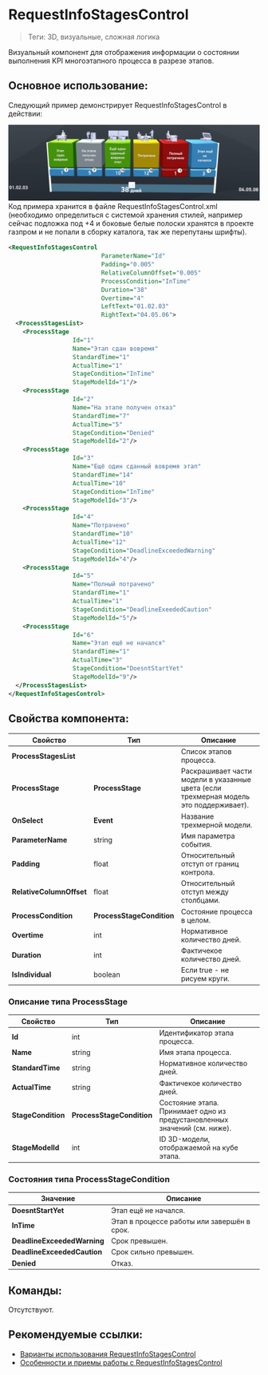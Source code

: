 # RequestInfoStagesControl
> Теги: 3D, визуальные, сложная логика 

Визуальный компонент для отображения информации о состоянии выполнения KPI многоэтапного процесса в разрезе этапов.  

## Основное использование:

Следующий пример демонстрирует RequestInfoStagesControl в действии:

![RequestInfoStagesControl](.screenshots/RequestInfoStagesControl.png)Код примера хранится в файле RequestInfoStagesControl.xml (необходимо определиться с системой хранения стилей, например сейчас подложка под +4 и боковые белые полоски хранятся в проекте газпром и не попали в сборку каталога, так же перепутаны шрифты).

```xml
<RequestInfoStagesControl
                          ParameterName="Id"
                          Padding="0.005"
                          RelativeColumnOffset="0.005"
                          ProcessCondition="InTime"
                          Duration="38"
                          Overtime="4"
                          LeftText="01.02.03"
                          RightText="04.05.06">
  <ProcessStagesList>
    <ProcessStage
                  Id="1"
                  Name="Этап сдан вовремя"
                  StandardTime="1"
                  ActualTime="1"
                  StageCondition="InTime"
                  StageModelId="1"/>
    <ProcessStage
                  Id="2"
                  Name="На этапе получен отказ"
                  StandardTime="7"
                  ActualTime="5"
                  StageCondition="Denied"
                  StageModelId="2"/>
    <ProcessStage
                  Id="3"
                  Name="Ещё один сданный вовремя этап"
                  StandardTime="14"
                  ActualTime="10"
                  StageCondition="InTime"
                  StageModelId="3"/>
    <ProcessStage
                  Id="4"
                  Name="Потрачено"
                  StandardTime="10"
                  ActualTime="12"
                  StageCondition="DeadlineExceededWarning"
                  StageModelId="4"/>
    <ProcessStage
                  Id="5"
                  Name="Полный потрачено"
                  StandardTime="1"
                  ActualTime="1"
                  StageCondition="DeadlineExeededCaution"
                  StageModelId="5"/>
    <ProcessStage
                  Id="6"
                  Name="Этап ещё не начался"
                  StandardTime="1"
                  ActualTime="3"
                  StageCondition="DoesntStartYet"
                  StageModelId="9"/>
  </ProcessStagesList>
</RequestInfoStagesControl>
```

## Свойства компонента:

| **Свойство**             | **Тип**                   | **Описание**                             |
| ------------------------ | ------------------------- | ---------------------------------------- |
| **ProcessStagesList**    |                           | Список этапов процесса.                  |
| **ProcessStage**         | **ProcessStage**          | Раскрашивает части модели в указанные цвета (если трехмерная модель это поддерживает). |
| **OnSelect**             | **Event**                 | Название трехмерной модели.              |
| **ParameterName**        | string                    | Имя параметра события.                   |
| **Padding**              | float                     | Относительный отступ от границ контрола. |
| **RelativeColumnOffset** | float                     | Относительный отступ между столбцами.    |
| **ProcessCondition**     | **ProcessStageCondition** | Состояние процесса в целом.              |
| **Overtime**             | int                       | Нормативное количество дней.             |
| **Duration**             | int                       | Фактичекое количество дней.              |
| **IsIndividual**         | boolean                   | Если true - не рисуем круги.             |

### Описание типа **ProcessStage**

| **Свойство**       | **Тип**                   | **Описание**                             |
| ------------------ | ------------------------- | ---------------------------------------- |
| **Id**             | int                       | Идентификатор этапа процесса.            |
| **Name**           | string                    | Имя этапа процесса.                      |
| **StandardTime**   | string                    | Нормативное количество дней.             |
| **ActualTime**     | string                    | Фактичекое количество дней.              |
| **StageCondition** | **ProcessStageCondition** | Состояние этапа. Принимает одно из предустановленных значений (см. ниже). |
| **StageModelId**   | int                       | ID 3D-модели, отображаемой на кубе этапа. |

### Состояния типа **ProcessStageCondition**

| **Значение**                | **Описание**                             |
| --------------------------- | ---------------------------------------- |
| **DoesntStartYet**          | Этап ещё не начался.                     |
| **InTime**                  | Этап в процессе работы или завершён в срок. |
| **DeadlineExceededWarning** | Срок превышен.                           |
| **DeadlineExceededCaution** | Срок сильно превышен.                    |
| **Denied**                  | Отказ.                                   |

## Команды:

 Отсутствуют.

## Рекомендуемые ссылки:

* [Варианты использования RequestInfoStagesControl](.presentations/README.md)
* [Особенности и приемы работы с RequestInfoStagesControl](README_hints.md)

